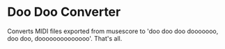 # Doo Doo Converter
Converts MIDI files exported from musescore to 'doo doo doo dooooooo, doo doo, doooooooooooooo'. That's all.
